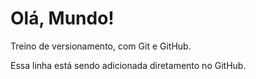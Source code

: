 # Olá, Mundo!
 Treino de versionamento, com Git e GitHub.
 
 Essa linha está sendo adicionada diretamento no GitHub.
